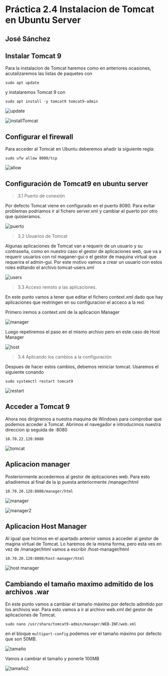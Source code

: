 # Práctica 2.4 Instalacion de Tomcat en Ubuntu Server

## José Sánchez

## Instalar Tomcat 9

Para la instalacion de Tomcat haremos como en anteriores ocasiones, acutalizaremos
las listas de paquetes con

`sudo apt update`

y instalaremos Tomcat 9 con

`sudo apt install -y tomcat9 tomcat9-admin`

![update](aptupdateApache.png)

![installTomcat](installTomcat.png)

## Configurar el firewall

Para acceder al Tomcat en Ubuntu deberemos añadir la siguiente regla:

`sudo ufw allow 8080/tcp`

![allow](allow.png)

## Configuración de Tomcat9 en ubuntu server

> 3.1 Puerto de conexión

Por defecto Tomcat viene en configurado en el puerto 8080. Para evitar problemas podriamos ir al fichero server.xml
y cambiar el puerto por otro que quisieramos.

![puerto](conexion.png)

> 3.2 Usuarios de Tomcat

Algunas aplicaciones de Tomcat van a requerir de un usuario y su contraseña, como en nuestro caso el gestor de 
aplicaciones web, que va a requerir usuarios con rol maganer-gui o el gestor de maquina virtual que requerira el 
admin-gui.
Por este motivo vamos a crear un usuario con estos roles editando el archivo tomcat-users.xml

![users](users.png)

> 3.3 Acceso remoto a las aplicaciones.

En este punto vamos a tener que editar el fichero context.xml dado que hay aplicaciones que restringen en su configuracion
el acceco a la red.

Primero iremos a context.xml de la aplicacion Manager

![manager](meta.png)

Luego repetiremos el paso en el mismo archivo pero en este caso de Host Manager

![host](meta2.png)

> 3.4 Aplicando los cambios a la configuración

Despues de hacer estos cambios, debemos reiniciar tomcat.
Usaremos el siguiente conando

`sudo systemctl restart tomcat9`

![restart](restart.png)

## Acceder a Tomcat 9

Ahora nos dirigiremos a nuestra maquina de Windows para comprobar que podemos acceder a Tomcat.
Abrimos el navegador e introducimos nuestra direccion ip seguida de :8080

`10.70.22.120:8080`

![tomcat](tomcatWindows.png)

 
## Aplicacion manager

Posteriormente accedermos al gestor de aplicaciones web.
Para esto añadiremos al final de la ip puesta anteriormente /manager/html

`10.70.20.120:8080/manager/html`

![manager](tomcatWindows2.png)

![manager2](tomcatWindows3.png)

## Aplicacion Host Manager

Al igual que hicimos en el apartado anterior vamos a acceder al gestor de magina virtual de Tomcat.
Lo haremos de la misma forma, pero esta ves en vez de /manager/html vamos a escribir /host-manager/html

`10.70.20.120:8080/host-manager/html`

![host manager](tomcatWindows.png) 

## Cambiando el tamaño maximo admitido de los archivos .war

En este punto vamos a cambiar el tamaño máximo por defecto admitido por los archivos war.
Para esto vamos a ir al archivo web.xml del gestor de aplicaciones de Tomcat.

`sudo nano /usr/share/tomcat9-admin/manager/WEB-INF/web.xml`

en el bloque `multipart-config` podemos ver el tamaño máximo por defecto que son 50MB.

![tamaño](tamaño.png)

Vamos a cambiar el tamaño y ponerle 100MB

![tamaño2](tamaño2.png)
